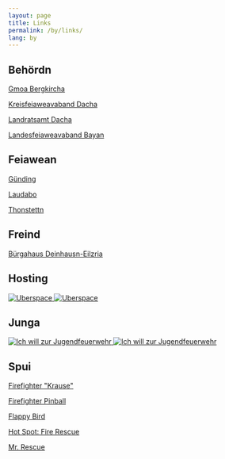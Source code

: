 ```yaml
---
layout: page
title: Links
permalink: /by/links/
lang: by
---
```


## Behördn

[Gmoa Bergkircha](http://www.bergkirchen.de/)

[Kreisfeiaweavaband Dacha](http://kfv-dachau.de/)

[Landratsamt Dacha](http://www.landratsamt-dachau.de/)

[Landesfeiaweavaband Bayan](http://www.lfv-bayern.de/)

## Feiawean

[Günding](http://feuerwehr-guending.de/)

[Laudabo](http://fw-lauterbach.de/)

[Thonstettn](http://www.ff-thonstetten.de/)

## Freind

[Bürgahaus Deinhausn-Eilzria](http://www.buergerhaus-deutenhausen-eisolzried.de/)

## Hosting

<a href="https://uberspace.de/" title="Uberspace">
    <img class="lazy img-fluid" src="{% include trans.html %}" data-src="/assets/images/links/uberspace.png" title="Uberspace" alt="Uberspace">
    <noscript><img class="img-fluid" src="/assets/images/links/uberspace.png" title="Uberspace" alt="Uberspace"></noscript>
</a>

## Junga

<a href="https://www.ich-will-zur-jugendfeuerwehr.de/" title="Ich will zur Jugendfeuerwehr">
    <img class="lazy img-fluid" src="{% include trans.html %}" data-src="/assets/images/links/jugendfeuerwehr.png" title="Ich will zur Jugendfeuerwehr" alt="Ich will zur Jugendfeuerwehr">
    <noscript><img class="img-fluid" src="/assets/images/links/jugendfeuerwehr.png" title="Ich will zur Jugendfeuerwehr" alt="Ich will zur Jugendfeuerwehr"></noscript>
</a>

## Spui

[Firefighter "Krause"](http://firefighter.pixelactivity.de/)

[Firefighter Pinball](http://b10b.com/firefighterpinball/)

[Flappy Bird](https://chaping.github.io/game/flappy-bird/)

[Hot Spot: Fire Rescue](https://hotspot-boardgame.com/)

[Mr. Rescue](http://tangramgames.dk/games/mrrescue/)
